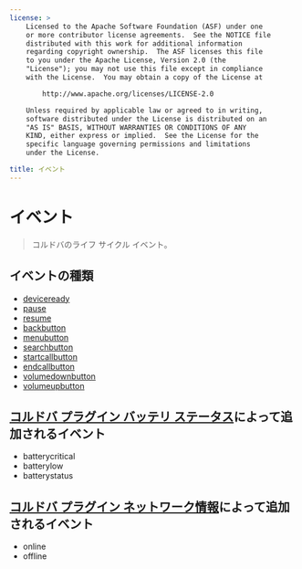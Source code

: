 ```yaml
---
license: >
    Licensed to the Apache Software Foundation (ASF) under one
    or more contributor license agreements.  See the NOTICE file
    distributed with this work for additional information
    regarding copyright ownership.  The ASF licenses this file
    to you under the Apache License, Version 2.0 (the
    "License"); you may not use this file except in compliance
    with the License.  You may obtain a copy of the License at

        http://www.apache.org/licenses/LICENSE-2.0

    Unless required by applicable law or agreed to in writing,
    software distributed under the License is distributed on an
    "AS IS" BASIS, WITHOUT WARRANTIES OR CONDITIONS OF ANY
    KIND, either express or implied.  See the License for the
    specific language governing permissions and limitations
    under the License.

title: イベント
---
```


# イベント

> コルドバのライフ サイクル イベント。

## イベントの種類

*   [deviceready](events.deviceready.html)
*   [pause](events.pause.html)
*   [resume](events.resume.html)
*   [backbutton](events.backbutton.html)
*   [menubutton](events.menubutton.html)
*   [searchbutton](events.searchbutton.html)
*   [startcallbutton](events.startcallbutton.html)
*   [endcallbutton](events.endcallbutton.html)
*   [volumedownbutton](events.volumedownbutton.html)
*   [volumeupbutton](events.volumeupbutton.html)

## [コルドバ プラグイン バッテリ ステータス][1]によって追加されるイベント

 [1]: https://github.com/apache/cordova-plugin-battery-status/blob/master/README.md

*   batterycritical
*   batterylow
*   batterystatus

## [コルドバ プラグイン ネットワーク情報][2]によって追加されるイベント

 [2]: https://github.com/apache/cordova-plugin-network-information/blob/master/README.md

*   online
*   offline